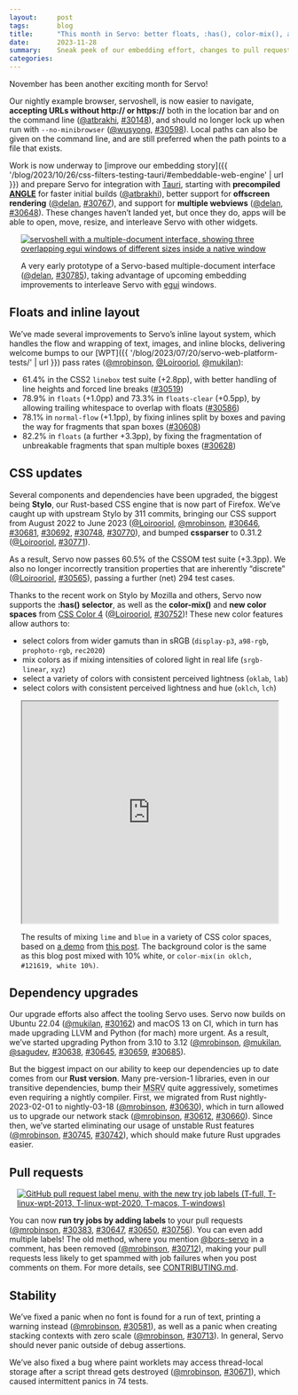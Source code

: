 ```yaml
---
layout:     post
tags:       blog
title:      "This month in Servo: better floats, :has(), color-mix(), and more!"
date:       2023-11-28
summary:    Sneak peek of our embedding effort, changes to pull requests, plus nightly updates to browser UI, floats, inline layout, CSS, Rust, and crash fixes.
categories:
---
```


November has been another exciting month for Servo!

Our nightly example browser, servoshell, is now easier to navigate, **accepting URLs without http:// or https://** both in the location bar and on the command line ([@atbrakhi](https://github.com/atbrakhi), [#30148](30148)), and should no longer lock up when run with `--no-minibrowser` ([@wusyong](https://github.com/wusyong), [#30598](https://github.com/servo/servo/pull/30598)).
Local paths can also be given on the command line, and are still preferred when the path points to a file that exists.

Work is now underway to [improve our embedding story]({{ '/blog/2023/10/26/css-filters-testing-tauri/#embeddable-web-engine' | url }}) and prepare Servo for integration with [Tauri](https://tauri.app), starting with **precompiled [ANGLE](https://en.wikipedia.org/wiki/ANGLE_(software))** for faster initial builds ([@atbrakhi](https://github.com/atbrakhi)), better support for **offscreen rendering** ([@delan](https://github.com/delan), [#30767](https://github.com/servo/servo/pull/30767)), and support for **multiple webviews** ([@delan](https://github.com/delan), [#30648](https://github.com/servo/servo/pull/30648)).
These changes haven’t landed yet, but once they do, apps will be able to open, move, resize, and interleave Servo with other widgets.

<figure class="_fig">
<div class="_flex">
    <a href="{{ '/img/blog/servoshell-mdi.png' | url }}"><img src="{{ '/img/blog/servoshell-mdi.png' | url }}"
        alt="servoshell with a multiple-document interface, showing three overlapping egui windows of different sizes inside a native window"></a>
</div>
<figcaption>

A very early prototype of a Servo-based multiple-document interface ([@delan](https://github.com/delan), [#30785](https://github.com/servo/servo/pull/30785)), taking advantage of upcoming embedding improvements to interleave Servo with [egui](https://www.egui.rs) windows.
</figcaption>
</figure>


## Floats and inline layout

We’ve made several improvements to Servo’s inline layout system, which handles the flow and wrapping of text, images, and inline blocks, delivering welcome bumps to our [WPT]({{ '/blog/2023/07/20/servo-web-platform-tests/' | url }}) pass rates ([@mrobinson](https://github.com/mrobinson), [@Loirooriol](https://github.com/Loirooriol), [@mukilan](https://github.com/mukilan)):

- 61.4% in the CSS2 `linebox` test suite (+2.8pp), with better handling of line heights and forced line breaks ([#30519](https://github.com/servo/servo/pull/30519))
- 78.9% in `floats` (+1.0pp) and 73.3% in `floats-clear` (+0.5pp), by allowing trailing whitespace to overlap with floats ([#30586](https://github.com/servo/servo/pull/30586))
- 78.1% in `normal-flow` (+1.1pp), by fixing inlines split by boxes and paving the way for fragments that span boxes ([#30608](https://github.com/servo/servo/pull/30608))
- 82.2% in `floats` (a further +3.3pp), by fixing the fragmentation of unbreakable fragments that span multiple boxes ([#30628](https://github.com/servo/servo/pull/30628))

## CSS updates

Several components and dependencies have been upgraded, the biggest being **Stylo**, our Rust-based CSS engine that is now part of Firefox.
We’ve caught up with upstream Stylo by 311 commits, bringing our CSS support from August 2022 to June 2023 ([@Loirooriol](https://github.com/Loirooriol), [@mrobinson](https://github.com/mrobinson), [#30646](https://github.com/servo/servo/pull/30646), [#30681](https://github.com/servo/servo/pull/30681), [#30692](https://github.com/servo/servo/pull/30692), [#30748](https://github.com/servo/servo/pull/30748), [#30770](https://github.com/servo/servo/pull/30770)), and bumped **cssparser** to 0.31.2 ([@Loirooriol](https://github.com/Loirooriol), [#30771](https://github.com/servo/servo/pull/30771)).
<!-- - 2023-11-03 2023-11-15 71-13 2022-08-26 2022-11-09 [#30646](https://github.com/servo/servo/pull/30646) + mrobinson -->
<!-- - 2023-11-04 2023-11-15 80-16 2022-11-09 2023-01-16 [#30681](https://github.com/servo/servo/pull/30681) -->
<!-- - 2023-11-06 2023-11-15 66-11 2023-01-18 2023-03-07 [#30692](https://github.com/servo/servo/pull/30692) -->
<!-- - 2023-11-21 2023-11-23 85-18 2023-03-07 2023-05-10 [#30748](https://github.com/servo/servo/pull/30748) -->
<!-- - 2023-11-24 2023-11-25 90-23 2023-05-10 2023-06-14 [#30770](https://github.com/servo/servo/pull/30770) -->

As a result, Servo now passes 60.5% of the CSSOM test suite (+3.3pp).
We also no longer incorrectly transition properties that are inherently “discrete” ([@Loirooriol](https://github.com/Loirooriol), [#30565](https://github.com/servo/servo/pull/30565)), passing a further (net) 294 test cases.

Thanks to the recent work on Stylo by Mozilla and others, Servo now supports the **:has() selector**, as well as the **color-mix()** and **new color spaces** from [CSS Color 4](https://drafts.csswg.org/css-color-4/) ([@Loirooriol](https://github.com/Loirooriol), [#30752](https://github.com/servo/servo/pull/30752))!
These new color features allow authors to:
- select colors from wider gamuts than in sRGB (`display-p3`, `a98-rgb`, `prophoto-rgb`, `rec2020`)
- mix colors as if mixing intensities of colored light in real life (`srgb-linear`, `xyz`)
- select a variety of colors with consistent perceived lightness (`oklab`, `lab`)
- select colors with consistent perceived lightness and hue (`oklch`, `lch`)

<figure class=_fig>
<iframe src="https://bucket.daz.cat/work/igalia/servo/5.html" id="_color_mix_demo"></iframe>
<figcaption>

The results of mixing `lime` and `blue` in a variety of CSS color spaces, based on [a demo](https://codepen.io/web-dot-dev/full/MWBXVLV) from [this post](https://developer.chrome.com/articles/css-color-mix/). The background color is the same as this blog post mixed with 10% white, or `color-mix(in oklch, #121619, white 10%)`.
</figcaption>
</figure>

## Dependency upgrades

Our upgrade efforts also affect the tooling Servo uses.
Servo now builds on Ubuntu 22.04 ([@mukilan](https://github.com/mukilan), [#30162](https://github.com/servo/servo/pull/30162)) and macOS 13 on CI, which in turn has made upgrading LLVM and Python (for mach) more urgent.
As a result, we’ve started upgrading Python from 3.10 to 3.12 ([@mrobinson](https://github.com/mrobinson), [@mukilan](https://github.com/mukilan), [@sagudev](https://github.com/sagudev), [#30638](https://github.com/servo/servo/pull/30638), [#30645](https://github.com/servo/servo/pull/30645), [#30659](https://github.com/servo/servo/pull/30659), [#30685](https://github.com/servo/servo/pull/30685)).

But the biggest impact on our ability to keep our dependencies up to date comes from our **Rust version**.
Many pre-version-1 libraries, even in our transitive dependencies, bump their <abbr title="minimum supported Rust version">MSRV</abbr> quite aggressively, sometimes even requiring a nightly compiler.
First, we migrated from Rust nightly-2023-02-01 to nightly-03-18 ([@mrobinson](https://github.com/mrobinson), [#30630](https://github.com/servo/servo/pull/30630)), which in turn allowed us to upgrade our network stack ([@mrobinson](https://github.com/mrobinson), [#30612](https://github.com/servo/servo/pull/30612), [#30660](https://github.com/servo/servo/pull/30660)).
Since then, we’ve started eliminating our usage of unstable Rust features ([@mrobinson](https://github.com/mrobinson), [#30745](https://github.com/servo/servo/pull/30745), [#30742](https://github.com/servo/servo/pull/30742)), which should make future Rust upgrades easier.

## Pull requests

<figure class="_figr"><a href="{{ '/img/blog/try-job-labels.png' | url }}"><img src="{{ '/img/blog/try-job-labels.png' | url }}"
    alt="GitHub pull request label menu, with the new try job labels (T-full, T-linux-wpt-2013, T-linux-wpt-2020, T-macos, T-windows)"></a></figure>

<span class="_floatmin"></span>You can now **run try jobs by adding labels** to your pull requests ([@mrobinson](https://github.com/mrobinson), [#30383](https://github.com/servo/servo/pull/30383), [#30647](https://github.com/servo/servo/pull/30647), [#30650](https://github.com/servo/servo/pull/30650), [#30756](https://github.com/servo/servo/pull/30756)).
You can even add multiple labels!
The old method, where you mention [@bors-servo](https://github.com/bors-servo) in a comment, has been removed ([@mrobinson](https://github.com/mrobinson), [#30712](https://github.com/servo/servo/pull/30712)), making your pull requests less likely to get spammed with job failures when you post comments on them.
For more details, see [CONTRIBUTING.md](https://github.com/servo/servo/blob/master/CONTRIBUTING.md).

## Stability

We’ve fixed a panic when no font is found for a run of text, printing a warning instead ([@mrobinson](https://github.com/mrobinson), [#30581](https://github.com/servo/servo/pull/30581)), as well as a panic when creating stacking contexts with zero scale ([@mrobinson](https://github.com/mrobinson), [#30713](https://github.com/servo/servo/pull/30713)).
In general, Servo should never panic outside of debug assertions.

We’ve also fixed a bug where paint worklets may access thread-local storage after a script thread gets destroyed ([@mrobinson](https://github.com/mrobinson), [#30671](https://github.com/servo/servo/pull/30671)), which caused intermittent panics in 74 tests.

<!--
    - servoshell
    - layout
    - wpt
    - stylo
    - upgrade
    - ci
    - crash
    - refactor
-->

<!--
    based on
    - wpt dashboard
        - 2023-11-15 cssom 58 60.5
        - 2023-11-14 cssom 57.2 58
        - 2023-11-02 30628 floats 78.9 82.2
        - 2023-10-26 30608 normal-flow 77.0 78.1
        - 2023-10-21 30586 floats 77.9 78.9 floats-clear 72.8 73.3
        - 2023-10-19 30519 linebox 58.6 61.4
    - commits in nightlies 2023-10-19 through 2023-11-27
        >>> also 2023-10-19
        !!! 8a12b4c957b6ccf678d47eddd6336163b4b34112	[#30519](https://github.com/servo/servo/pull/30519)
            wpt layout      Improve line box block size calculation (#30519)
        >>> 2023-10-20T06:22:31Z
        !!! d7207122c0705021c3593b5ae854bce4a223b443	[#30581](https://github.com/servo/servo/pull/30581)
            crash layout    Don't panic when no font is found for a TextRun (#30581)
        +++ fd31da9102497cfaf5265bbab17df4424a8a1078	[#30579](https://github.com/servo/servo/pull/30579)
            layout          Anonymous boxes that wrap inlines should not inherit overflow (#30579)
        >>> 2023-10-21T06:35:31Z
        !!! 111716d458c0f9684b094bc835e84302182f7578	[#30565](https://github.com/servo/servo/pull/30565)
            style layout    Stop transitioning properties with a discrete animation type (#30565)
        !!! 9af3495d8aed9a7738824b3eed1e834ba77b6a47	[#30586](https://github.com/servo/servo/pull/30586)
            wpt layout      Consider trailing_whitespace_advance when calling place_line_among_floats() (#30586)
        >>> 2023-10-24T06:26:21Z
        !!! fdcbe613ac152aeac8ae82830b027f90abc1c780	[#30383](https://github.com/servo/servo/pull/30383)
            ci              Allow trigger try workfows using labels (#30383)
        >>> 2023-10-26T06:31:35Z
        !!! 95e32f83727bb56978ae5aca8ac1424afc75afce	[#30608](https://github.com/servo/servo/pull/30608)
            wpt layout      Make LineItems a token stream on the root (#30608)
        >>> 2023-10-29T06:28:14Z
        !!! 463c61f34de83d0e642eeaf792b92532ff5edb2c	[#30638](https://github.com/servo/servo/pull/30638)
            upgrade         Stop using distutils (#30638)
        +++ a6ceca6d9f7f4ce483d1fa7d76a96a921ddc0548	[#30637](https://github.com/servo/servo/pull/30637)
            refactor        Clean up a bit of the canvas backend abstractions (#30637)
        +++ 26a3dffd956b332361c75e5a3cef6dbf4d7584cc	[#30606](https://github.com/servo/servo/pull/30606)
            refactor        Clean up and merge some canvas-related WebIDLs (#30606)
        !!! a3d2f0c586e97e26906bd2327395186bf140f49b	[#30509](https://github.com/servo/servo/pull/30509)
            ci              Enable debug assertions for all builds other than official releases (#30509)
        >>> 2023-10-31T06:39:07Z
        !!! a354b5fc3df3d48baccf49339259ef30f189f3e1	[#30650](https://github.com/servo/servo/pull/30650)
            ci              One more fix for trying via a label (#30650)
        !!! 6b882579a5571a8f4776414c5ef501d1e8de6fb2	[#30647](https://github.com/servo/servo/pull/30647)
            ci              Fix try jobs triggered with labels (#30647)
        !!! 117cc1da6c3d47a7857471524bb4962bc9d885f0	[#30645](https://github.com/servo/servo/pull/30645)
            upgrade         mach: use `importlib` module instead of `imp` (#30645)
        >>> 2023-11-02T06:43:02Z
        !!! 27527142bdde26917d2f58a14551d0d6f3e12050	[#30630](https://github.com/servo/servo/pull/30630)
            upgrade         Update rust version to "nightly-2023-03-18" (#30630)
        !!! 6c4f098d41e951a76e0dd480933bfa503fcb2e01	[#30628](https://github.com/servo/servo/pull/30628)
            wpt layout      Add better support for line breaking across inline box boundaries (#30628)
        !!! 79cceab06442acc26ad1316d1e5fb9f9cfebddce	[#30660](https://github.com/servo/servo/pull/30660)
            upgrade         Update `ipc-channels` (#30660)
        !!! 9d9c5d3ca9b514f3021ae7edd476354faf194bca	[#30659](https://github.com/servo/servo/pull/30659)
            upgrade         Vendor `mozdebug` and stop using `distutils` (#30659)
        >>> 2023-11-03T06:06:01Z
        !!! a53271d31eaa0915d8f642d27c52ddf2bb54f71c	[#30612](https://github.com/servo/servo/pull/30612)
            upgrade         Update network stack dependencies (#30612)
        !!! 8fd370784e5fcabe0828c05463f7fc80a7093214	[#30685](https://github.com/servo/servo/pull/30685)
            upgrade         Update mozjs and setuptools (#30685)
        !!! f8ec3df49516a4ac3e2753af0fa71c50de72c715	[#30671](https://github.com/servo/servo/pull/30671)
            crash           Fix intermittent crashes in paint worklets (#30671)
        >>> 2023-11-15T05:59:22Z
        !!! 72cb34dc3def415b4c6e742d8897cb2425c1685a	[#30713](https://github.com/servo/servo/pull/30713)
            crash           Fix transform assertion failures in Layout 2013 and Layout 2020 (#30713)
        !!! 44d79269f48ddd7d0cbef1b933831066a2e19869	[#30598](https://github.com/servo/servo/pull/30598)
            servoshell      Fix servoshell can't respond when there's no minibrowser (#30598)
        !!! bbbdb77a7a64fe7aef5b3dc76076d3f2010daa04	[#30148](https://github.com/servo/servo/pull/30148)
            servoshell      Handle URL without scheme (#30148)
        !!! fe7bdb7e4b3594048682f4727163a3a98b161116	[#30712](https://github.com/servo/servo/pull/30712)
            ci              Remove support for triggering try from comments (#30712)
        +++ f4d3af296c05260dfbb3deea4f8fa400cb6887d3	[#30507](https://github.com/servo/servo/pull/30507)
            refactor        Move `*_traits` and other shared types to `shared`
        !!! b268936308177c5cbe4d58d26f7aa1a87b2841c8	[#30162](https://github.com/servo/servo/pull/30162)
            ci upgrade      ci: use ubuntu 22.04 on linux runners (#30162)
        >>> 2023-11-19T05:58:36Z
        !!! e83e7ded6e9d00a1079b00bd3b1c6c2d072b827f	[#30745](https://github.com/servo/servo/pull/30745)
            upgrade         Remove use of proc_macro_diagnostics feature (#30745)
        !!! 8de4629a3c769e78c47a163326f045ca53ed6298	[#30742](https://github.com/servo/servo/pull/30742)
            upgrade         Remove usage of `drain_filter` (#30742)
        >>> 2023-11-21T06:12:22Z
        !!! 61af8fb56d77f0023e8aeeb5641c680e7133c7f2	[#30752](https://github.com/servo/servo/pull/30752)
            style upgrade   Enable new color functions from CSS Color 4 (#30752)
        >>> 2023-11-23T05:54:09Z
        !!! 35b4641bf91ed932919d543bfb7deba599174adb	[#30756](https://github.com/servo/servo/pull/30756)
            ci              Add a concurrency group to try jobs (#30756)
        >>> 2023-11-25T05:58:07Z
        !!! 69fb7a9a9a9ea57bbb917fc67854963416c84b6e	[#30771](https://github.com/servo/servo/pull/30771)
            style upgrade   Update cssparser to 0.31.2 (#30771)
-->

<!--
>>> also 2023-10-19
+++ 8a12b4c957b6ccf678d47eddd6336163b4b34112	https://github.com/servo/servo/pull/30519	Improve line box block size calculation (#30519)

>>> 2023-10-20T06:22:31Z
    582943a19eeef23e3efd381ff35637edc32adb5c	https://github.com/servo/servo/pull/30478	Migrate scroll_root.html to WPT (#30478)
    486b743f134edf8d9d9fd0b5c124dfbfd152fde8	https://github.com/servo/servo/pull/30588	build(deps): bump tracing from 0.1.39 to 0.1.40 (#30588)
+++ d7207122c0705021c3593b5ae854bce4a223b443	https://github.com/servo/servo/pull/30581	Don't panic when no font is found for a TextRun (#30581)
+++ fd31da9102497cfaf5265bbab17df4424a8a1078	https://github.com/servo/servo/pull/30579	Anonymous boxes that wrap inlines should not inherit overflow (#30579)
>>> 2023-10-21T06:35:31Z
    66e169cc71741bb4c7a16651955e98cf6a261741	https://github.com/servo/servo/pull/30595	build(deps): bump thiserror from 1.0.49 to 1.0.50 (#30595)
    1d5cd6176066b2cbe767dc30b90128665271edc4	https://github.com/servo/servo/pull/30596	build(deps): bump cpufeatures from 0.2.9 to 0.2.10 (#30596)
    57c050fb6c5c3e22be405282b89959e83e720a07	https://github.com/servo/servo/pull/30597	build(deps): bump rustix from 0.38.19 to 0.38.20 (#30597)
+++ 111716d458c0f9684b094bc835e84302182f7578	https://github.com/servo/servo/pull/30565	Stop transitioning properties with a discrete animation type (#30565)
+++ 9af3495d8aed9a7738824b3eed1e834ba77b6a47	https://github.com/servo/servo/pull/30586	Consider trailing_whitespace_advance when calling place_line_among_floats() (#30586)
    e95de5d858e7f9a49dc3fe9e8818b46c3a3790e0	https://github.com/servo/servo/pull/30590	Temporarily convert more cfg(debug_assertions) crashes to warnings (#30590)
    aabae55407705aa96f04b89bd0b893c18be78cf4	https://github.com/servo/servo/pull/30591	Fix filtered test counts in WPT summaries (#30591)
>>> 2023-10-23T06:20:33Z
>>> 2023-10-24T06:26:21Z
    2d474a0697d45652aed5e96ff587c70b67a431f8	https://github.com/servo/servo/pull/30605	build(deps): bump socket2 from 0.4.9 to 0.4.10 (#30605)
    54c37497f5ee44752955cc540a115cd3edea06ed	https://github.com/servo/servo/pull/30602	build(deps): bump base64 from 0.21.4 to 0.21.5 (#30602)
+++ fdcbe613ac152aeac8ae82830b027f90abc1c780	https://github.com/servo/servo/pull/30383	Allow trigger try workfows using labels (#30383)
>>> 2023-10-25T06:18:35Z
    1f961b9d384dafb744f65a2e5da41312b003e64c	https://github.com/servo/servo/pull/30610	build(deps): bump ahash from 0.7.6 to 0.7.7 (#30610)
>>> 2023-10-26T06:31:35Z
    88234309b04057d7474e51131a806105032acc28	https://github.com/servo/servo/pull/30618	build(deps): bump tokio-util from 0.7.9 to 0.7.10 (#30618)
+++ 95e32f83727bb56978ae5aca8ac1424afc75afce	https://github.com/servo/servo/pull/30608	Make LineItems a token stream on the root (#30608)
    c9d25963a776014d75ccf1a6c7118875681263b3	https://github.com/servo/servo/pull/30616	docs: add table of contents to HACKING_QUICKSTART (#30616)
    65beca94cd748e4974f3aed9c21c3a233551760c	https://github.com/servo/servo/pull/30607	Sync WPT with upstream (24-10-2023) (#30607)
>>> 2023-10-27T13:33:38Z
fatal: Invalid revision range 88234309b04057d7474e51131a806105032acc28..6839f41e39da14bee3580c6b1a5924d04afa8492
>>> 2023-10-28T14:29:31Z
fatal: Invalid revision range 6839f41e39da14bee3580c6b1a5924d04afa8492..6dd359193f3f2b71c590000b3ea3d86a878ee8e4
>>> 2023-10-29T06:28:14Z
    66810f7318f6c540fa7b663951914bd6e48d8ddc	https://github.com/servo/servo/pull/30633	build(deps): bump futures-util from 0.3.28 to 0.3.29 (#30633)
+++ 463c61f34de83d0e642eeaf792b92532ff5edb2c	https://github.com/servo/servo/pull/30638	Stop using distutils (#30638)
    6dd359193f3f2b71c590000b3ea3d86a878ee8e4	https://github.com/servo/servo/pull/30632	Fix upload-nightly to use correct path (#30632)
+++ a6ceca6d9f7f4ce483d1fa7d76a96a921ddc0548	https://github.com/servo/servo/pull/30637	Clean up a bit of the canvas backend abstractions (#30637)
    faf928f3a86a704b213dc6bb821fcb2f3f352285	https://github.com/servo/servo/pull/30626	build(deps): bump cpufeatures from 0.2.10 to 0.2.11 (#30626)
    3fb8a04c184c8f0b36f24e981a9aec1a8001accc	https://github.com/servo/servo/pull/30625	build(deps): bump serde from 1.0.189 to 1.0.190 (#30625)
    e897fcc3a531f128b83f00d6bdff9e91a52e0dcd	https://github.com/servo/servo/pull/30622	build(deps): bump futures-io from 0.3.28 to 0.3.29 (#30622)
    de5d79dd3709a8c194a183e507785a5c476a18f0	https://github.com/servo/servo/pull/30621	build(deps): bump futures-task from 0.3.28 to 0.3.29 (#30621)
    7c1ad5f41d09f4102b415f9b0e1b99e7c6b65b9d	https://github.com/servo/servo/pull/30620	build(deps): bump futures-channel from 0.3.28 to 0.3.29 (#30620)
    e4fc4fa3f512bd64c45dd7035e5fd26ab36cbf7d	https://github.com/servo/servo/pull/30613	Replace the time crate with std::time in components/compositing (#30613)
+++ 26a3dffd956b332361c75e5a3cef6dbf4d7584cc	https://github.com/servo/servo/pull/30606	Clean up and merge some canvas-related WebIDLs (#30606)
+++ a3d2f0c586e97e26906bd2327395186bf140f49b	https://github.com/servo/servo/pull/30509	Enable debug assertions for all builds other than official releases (#30509)
>>> 2023-10-30T07:04:55Z
    3fde61f2e51ca3653b86eaac6ca1f3f2bed3a2f2	https://github.com/servo/servo/pull/30642	Fix the try build (#30642)
    854863f73e495516818f431c29ed07ffaa5d98aa	https://github.com/servo/servo/pull/30635	build(deps): bump tempfile from 3.8.0 to 3.8.1 (#30635)
>>> 2023-10-31T06:39:07Z
    61f7e433225ad4208bc5ddc989165d4cd43e3147	https://github.com/servo/servo/pull/30655	build(deps): bump futures-executor from 0.3.28 to 0.3.29 (#30655)
    e5710220589bb2ba70d35eb858df58b9d2cd35a7	https://github.com/servo/servo/pull/30653	build(deps): bump serde_json from 1.0.107 to 1.0.108 (#30653)
    64e42c8de2a6f27a33e3e84d43a95090a5df4c49	https://github.com/servo/servo/pull/30652	build(deps): bump brotli-decompressor from 2.5.0 to 2.5.1 (#30652)
+++ a354b5fc3df3d48baccf49339259ef30f189f3e1	https://github.com/servo/servo/pull/30650	One more fix for trying via a label (#30650)
    afe299fd1d9dc988d4b54fba14326d9107edbd92	https://github.com/servo/servo/pull/30644	fix typo in debugging.md from servo to Servo (#30644)
+++ 6b882579a5571a8f4776414c5ef501d1e8de6fb2	https://github.com/servo/servo/pull/30647	Fix try jobs triggered with labels (#30647)
+++ 117cc1da6c3d47a7857471524bb4962bc9d885f0	https://github.com/servo/servo/pull/30645	mach: use `importlib` module instead of `imp` (#30645)
>>> 2023-11-02T06:43:02Z
    af68769007abcfdd498740093aee1976599f1fee	https://github.com/servo/servo/pull/30662	Remove an unused file (#30662)
    01b30e1552e738e56ebb172cd7092cd514b25fba	https://github.com/servo/servo/pull/30663	Cleanup: rename to top_level_browsing_context_id for consistency (#30663)
    9227069076b9f2d4055e9b93eb2ab0738f2ac062	https://github.com/servo/servo/pull/30677	build(deps): bump mio from 0.8.8 to 0.8.9 (#30677)
    f2bd0394c390b73e22c79054f9709d7df6695fbe	https://github.com/servo/servo/pull/30676	build(deps): bump wasm-bindgen from 0.2.87 to 0.2.88 (#30676)
    4fd96e2905b6ec694de4e7108e1fee4aa960b299	https://github.com/servo/servo/pull/30675	build(deps): bump fdeflate from 0.3.0 to 0.3.1 (#30675)
+++ 27527142bdde26917d2f58a14551d0d6f3e12050	https://github.com/servo/servo/pull/30630	Update rust version to "nightly-2023-03-18" (#30630)
    364d11f15f6025b1bfb8bccb548b70a35239331d	https://github.com/servo/servo/pull/30643	Update textinput.rs (#30643)
+++ 6c4f098d41e951a76e0dd480933bfa503fcb2e01	https://github.com/servo/servo/pull/30628	Add better support for line breaking across inline box boundaries (#30628)
    4d573dffa31182f26f10d3a65c42c6125bfd38ca	https://github.com/servo/servo/pull/30670	Use py3.11 on mac runners (#30670)
+++ 79cceab06442acc26ad1316d1e5fb9f9cfebddce	https://github.com/servo/servo/pull/30660	Update `ipc-channels` (#30660)
    7064be31926e4f2b6f31bf72565d0ab413318af4	https://github.com/servo/servo/pull/30654	build(deps): bump ab_glyph from 0.2.22 to 0.2.23 (#30654)
+++ 9d9c5d3ca9b514f3021ae7edd476354faf194bca	https://github.com/servo/servo/pull/30659	Vendor `mozdebug` and stop using `distutils` (#30659)
    4ea042cb1473d22b7b2e804da5fb5b68fee6432d	https://github.com/servo/servo/pull/30641	Sync WPT with upstream (29-10-2023) (#30641)
>>> 2023-11-03T06:06:01Z
+++ a53271d31eaa0915d8f642d27c52ddf2bb54f71c	https://github.com/servo/servo/pull/30612	Update network stack dependencies (#30612)
+++ 8fd370784e5fcabe0828c05463f7fc80a7093214	https://github.com/servo/servo/pull/30685	Update mozjs and setuptools (#30685)
+++ f8ec3df49516a4ac3e2753af0fa71c50de72c715	https://github.com/servo/servo/pull/30671	Fix intermittent crashes in paint worklets (#30671)
    c2af95d2fc982023caaac07bb8d9f027673d8d7d	https://github.com/servo/servo/pull/30682	Unit tests are becoming more flaky, so retry them (#30682)
    f5627ce4cc9e280fa942eaf3810816a398ad5fd5	https://github.com/servo/servo/pull/30661	Remove `__future__` imports that are no longer necessary (#30661)
    7e643f46d7ab08bd59421ef8f137936c61f76ea2	https://github.com/servo/servo/pull/30673	build(deps): bump web-sys from 0.3.64 to 0.3.65 (#30673)
    ac852f6c38343c9b4bee51f21e35cd553069bf4b	https://github.com/servo/servo/pull/30674	build(deps): bump js-sys from 0.3.64 to 0.3.65 (#30674)
    31ca45e589cfde9dfb17942d3967db612e41321f	https://github.com/servo/servo/pull/30658	Replace environmental cargo_profile___ with ${{}} (#30658)
>>> 2023-11-13T13:32:55Z
fatal: Invalid revision range a53271d31eaa0915d8f642d27c52ddf2bb54f71c..fea71cda427cb7f4cfaa0ff80fa656e1439cde40
>>> 2023-11-14T06:11:40Z
fatal: Invalid revision range fea71cda427cb7f4cfaa0ff80fa656e1439cde40..e6203817363d5cc209002539ad0d629a8b951f2e
>>> 2023-11-15T05:59:22Z
    354d1d8d11925f1b4c4d46e1fc02ae67533fce3e	https://github.com/servo/servo/pull/30615	docs: add try job labels to CONTRIBUTING (#30615)
    0cc093548ea80099ecaf6efdfa0a1c27c8a9f0f2	https://github.com/servo/servo/pull/30730	build(deps): bump http from 0.2.10 to 0.2.11 (#30730)
    1e5db618d04ef5636bdcf887ca8dffb480c1a222	https://github.com/servo/servo/pull/30726	Fix Servo taking a long time to start on MacOS after a recompile (#30726)
    098e6a158039fe1b01cc69f1e52a5e375c4c423f	https://github.com/servo/servo/pull/30657	constellation: clean up logging of pipelines and browsing contexts (#30657)
    e6203817363d5cc209002539ad0d629a8b951f2e	https://github.com/servo/servo/pull/30728	Pin pyopenssl (#30728)
    e44ea6290aeab13221b9f5f389e271cf351e0763	https://github.com/servo/servo/pull/30727	bootstrap: Alphabetize and add 'm4' Ubuntu dependency (#30727)
+++ 72cb34dc3def415b4c6e742d8897cb2425c1685a	https://github.com/servo/servo/pull/30713	Fix transform assertion failures in Layout 2013 and Layout 2020 (#30713)
    1915032f66a83c25b1134264c08cd1d500cc8271	https://github.com/servo/servo/pull/30720	build(deps): bump tokio from 1.33.0 to 1.34.0 (#30720)
+++ 44d79269f48ddd7d0cbef1b933831066a2e19869	https://github.com/servo/servo/pull/30598	Fix servoshell can't respond when there's no minibrowser (#30598)
    d8e93fa4087efd1a72adbb3511405b127a8023d3	https://github.com/servo/servo/pull/30721	build(deps): bump http from 0.2.8 to 0.2.10 (#30721)
    6068fe211006d3978d4425679fb44d16dd004ca6	https://github.com/servo/servo/pull/30719	build(deps): bump smallvec from 1.11.1 to 1.11.2 (#30719)
    d67fc424e0c5c402d9e21d5d93996df8bb3dc2e7	https://github.com/servo/servo/pull/30718	build(deps): bump rustls-pemfile from 1.0.3 to 1.0.4 (#30718)
    96d37d3785ceadb33d0d0e9c81a967bf3179343a	https://github.com/servo/servo/pull/30707	Add `--production` option to mach (#30707)
    c78b98252a7a6de2df8628adef9515d454c9c3ac	https://github.com/servo/servo/pull/30715	README.md: update reference to rust-toolchain(.toml) (#30715)
+++ bbbdb77a7a64fe7aef5b3dc76076d3f2010daa04	https://github.com/servo/servo/pull/30148	Handle URL without scheme (#30148)
+++ fe7bdb7e4b3594048682f4727163a3a98b161116	https://github.com/servo/servo/pull/30712	Remove support for triggering try from comments (#30712)
    c529bfa49e7fa9e3004dacf278b3e90b0be373b4	https://github.com/servo/servo/pull/30710	Remove some stray references to OpenSSL (#30710)
    149c322639fcc2cd04300c9ec5166fac1edc11fc	https://github.com/servo/servo/pull/30711	build(deps): bump getrandom from 0.2.10 to 0.2.11 (#30711)
    c467528dec5dea435d59e79163750f23cff9800e	https://github.com/servo/servo/pull/30709	build(deps): bump linux-raw-sys from 0.4.10 to 0.4.11 (#30709)
    e0c0b65e2a80ac7d67b87dc10322716ffd8e7b4d	https://github.com/servo/servo/pull/30708	Inherit secrets in the main workflow (#30708)
    3c57f2cb4409224ad6139f7b8d9f691bddf8b8f2	https://github.com/servo/servo/pull/30704	Use `Au` instead of `Length` in flexbox code (#30704)
    e44f17c3df8e97ca5565ceceaa9e8a1d81908818	https://github.com/servo/servo/pull/30706	build(deps): bump serde from 1.0.190 to 1.0.192 (#30706)
    52fa105e8faa57c2fc028cf315e022e16323aeed	https://github.com/servo/servo/pull/30705	build(deps): bump errno from 0.3.5 to 0.3.6 (#30705)
    1db357456a0f577b21ab5d673b4b4bad69879290	https://github.com/servo/servo/pull/30698	build(deps): bump etagere from 0.2.8 to 0.2.9 (#30698)
    ecc1bdd797bf27a7650dcedf79ea47e5651fa2f7	https://github.com/servo/servo/pull/30702	build(deps): bump libc from 0.2.149 to 0.2.150 (#30702)
    81dba33cf69433b50ddccca4eb556c8931bfa4e2	https://github.com/servo/servo/pull/30699	build(deps): bump syn from 2.0.38 to 2.0.39 (#30699)
    1ab2c7b1278ad217f9b7758c094382d04178f2a0	https://github.com/servo/servo/pull/30697	build(deps): bump vergen from 8.2.5 to 8.2.6 (#30697)
    96892a2c96f3c89bb3dea7ad6ae19ab23a1a0196	https://github.com/servo/servo/pull/30700	build(deps): bump orbclient from 0.3.46 to 0.3.47 (#30700)
        1b20d5e67aa00266a3951d261dbee20a44d3d22b	Update test expectations
        ecc6ba79b0f4c1cf28b78b20ca6cc7aaff6c4e7b	Further changes required by Servo
        a8fef9d4f2bc971dab40f610e5ad5286aac31140	style: Serialize NaN and infinity angles as per spec
        7b285723095a6359523ddb653ee37b7ada0fde2b	Further changes required by Servo
        a41194a318830ddccbfb62bab85405df07dc14ae	style: Make <ray-size> optional and default to 'closest-side'
        860a6c2fe680bf65fc654a2eeda24cb05d7799f6	style: Move legacy -moz-box collapse to its own CSS property
        34eb94c71e3292c2fc244254bde5c440e7bac2e8	Further changes required by Servo
        21d1bdeb9b9a86963569df925390d2a0170ed2ea	style: Implement CSS exponential functions
        0b20b343e69f0543fc906af9889ae7659f96a828	style: Support offset-position in the style system
        1b40d30f883c245f6b4d8ca2d55f538c83de8203	style: Fix appearance-cssom-001.html
        9a37424dca3b3f63c885bc0888837ecc2540197a	style: Make -moz-box-layout: flex default, and clean-up CSS
        4da83f238a010bc4a58f6ad904922c7c7d6eb52d	Further changes required by Servo
        1c3aafd9d222048b8ba9c21c9962424f3aeef25c	style: Use abstract color parser
        6e128b65127084dec4f6433ec6088dc7119a84f6	style: Don't reject negative resolutions either
        d68bd45cc3301178b0b2b810b30d44777ce09af0	style: Don't reject negative values at parse time in media features
        4ed0f518fb9b16096506f31f6a542c2b6571e5c6	style: Fix parsing nested image-set funcs as valid
        75b3bf184216cf9ab7041cd48fec9ee83a30555b	style: Layer should be an invalid media type
        fa9fa0097770f9f288dd277fb76e3f2e7c30856d	style: Remove -moz-image-region support from layout
        e0e5a226148e18b6d16e543b719f93ff7e6a2373	Further changes required by Servo
        1a3b32a2482a7f09dba4c7076d7800b1cc0e004f	style: Expose scrollbar-inline-size as a chrome-only environment variable
        89e01f1df6d885706bb63fcb7cc41e9124c788e7	style: Expose chrome-only environment variables to all chrome:// documents, not just chrome-docshells
        017ab0cb241a58a5cf28205c18949f3748b587b3	style: `linear()` easing function should not consider less than 2 linear stop arguments valid
        d76fe816000d89e0667d34443380dc2dafd10ed3	Further changes required by Servo
        9d41dd1ad9c0dafd9378d3b2cb387021cca207b9	style: Add forced-color-adjust property
        93326b2d2ba5f8c8512d077496428363c7ce7ec2	style: Part 3 - Color mixing is done with new color spaces
        954c38cccb6ff3b5feed8f4c2c74922e90544fce	style: Part 2 - Use new color space for color mixing
        e963abe2e9f29563ffce21a74db95fd53216f640	style: Part 1 - Move color mixing code to color module
        c4ae5c93a8ae2edefaf0b1207a56a21fd5f07172	style: add subgrid to list of suggestions for grid-template-* properties
        53cddb188677b40edbaa0397cc94be5823960c1d	Further changes required by Servo
        8997888c6f359f6ad35c8f1defd28c7986d22bef	style: Expose line-height resolution to style, and use it from ToResolvedValue
        aa810f77ecc0c6e3ae8fcfb9c5b59d07781d2875	style: Use non-native menus in Windows for documents where we don't have a native theme
        a9998e899b41f4a8495e1b2df1f01aeb6cc1d8d1	style: Move AbsoluteColor to common color module
        169c2682d5407841fcc7b25b656d470d3c59078e	style: Add missing color conversions
        dc295dad310a3a081634dd3d00fda49a7606009c	style: Implement ipdl reads without needing default ctors
        a55ae0ee90278b9597acab91e1f9cf6886bdafaf	style: Hint directionality of label content for crop="start" labels
        647434532d4bf41be6dec391b4f298a686c64367	style: [devtools] Add `color` to DevTools autocomplete
        0bf39dc3d32b61cbf53830084363673654a79220	style: Resolve <number> to <length> in ToResolvedValue for line-height
        816a0f960bb87b84ad81a8c128d513a5fd593d62	style: Fixes for font-language-override parsing and tests
        2d441672be4f7e3566869ac1c267e21f53a05cbc	style: Ensure font-variant-alternates values are serialized in canonical order
        3de6f5a887e9da074c3d23d781f3e67cd7241c53	style: Avoid redundantly serializing the initial value of font-weight (400) as part of the font shorthand in computed style
        8a2cfc0b24994daead399faec9f0341199b6614c	style: Use write_char in place of write_str when serializing single-character literals
        05fb1b62b7566c9c1155a05680f2e9d9a670e874	style: Implement the font-synthesis-{weight,style,small-caps} longhand properties, and make font-synthesis into a shorthand
        dbd3eab9cd0f4c7808a2add2333300a0e9668ebf	Further changes required by Servo
        449fe2338e9ce4af5a68ec82ee7b8e54a11bfdcb	style: Create a pref to list icon font families that should be used even when use_document_fonts=0, overriding the browser's font prefs
        922914aa385084c068ff41f318e95e2e71d59169	style: Implement color() function from CSS specification
        896aac5e4a5f6a9f61a57b0e7a5e6e2a6a9b9a95	style: Basic implementation of Custom Highlight API
        29c6094c80a4b8b9ba7f25a97e1af9aec11ec897	style: [css-nesting] Parse parent selector
        b024f5b2e752d4d6f2b475dc0ff26c0d237beeca	style: Make scroll-timeline-{name|axis} be a coordinating list property group
        47a54ced2bf5f31dbb8842d1df75c95b4e1099d9	Further changes required by Servo
        d9a9ae4d7bee9fab5d87e54aa1ec58005ed06c58	style: Add `lab`, `lch`, `oklab` and `oklch` to DevTools autocomplete
        6542bb135e5649e6a58ca02aff9f8d9966d665c9	style: Update scroll-timeline shorthand syntax in WPT
        1bb98a9e16e866297d40ac9e5e9fc6286ac293f7	style: Accept auto for {scroll|view}-timeline-name
        39f57649da1b228e6d5a8de5204cea6f32c1e1c9	style: Support view-timeline shorthand
        835268aec2fcb02b58c53af83e9a8aca817a3d40	style: Support view-timeline-inset in style system
        b5b64af3f12155750a77e0c369d29a93c0f47f8f	style: Support view-timeline-name and view-timeline-axis in style system
        863716a0a15212f016beec98412b16053fee8662	style: Minor clean-up to transform interpolation code
        fffb3c0830513f112b81833bfb39c35c8903422c	style: Avoid infinite output progress after applying the easing function
        bb55e923bb2a8dd0d639316790ef947f3d804d1e	Further changes required by Servo
        4559546fbbc51de8ff06a8b5e95cb5b8007e60f3	style: Add lab(), lch(), oklab(), oklch() to specified colors
        6ce64abe7ecdf5b262c528617c47b1fdb4977c40	style: Clean up list interpolation code
        d54d9ec25a3100a22f0cae24f857de5c00fbe77f	style: De-dup items with the same tag in the computed value of font-feature-settings and font-variation-settings
        979637de7d23a975695f8558a6b8ee899d268f1e	style: Remove some duplicated code for coordinated properties
        fe8cdbe328a1697d8cc7c7f438f85b06bbfd66da	style: Use the same computed time representation between Servo and Gecko
        b96f8f748cd9db5500fed89ecd67fb86f3877fc5	style: Share computed animation-iteration-count representation between Servo and Gecko
        fa297196ef8a0743f929472d0ae2b7e902784612	style: Reuse list_matches_complex_selector() where possible
        93de6edbc99204b3e3efc05ca4b6d137d8350f6c	style: Apply slow selector flags before matching
    27f79b1d51018a5b8b737e7b161e7870674971e1	https://github.com/servo/servo/pull/30691	build(deps): bump webxr from `2735ed7` to `21d9e38` (#30691)
        9b56e9591249bfc893a3a1ce23b868f2ea30f866	Update test expectations
        dd372eb5c240db994ab52f67e78e7d2d18983c06	style: Style changes to support the 'page-orientation' property
        9e36918bf030001a17a73e3ef465d8ed37e8258e	Further changes required by Servo
        3076481c52eff296bd784a010cfdf2683107681a	style: Implement selector matching for :nth-child(An+B of selector list) and :nth-last-child(An+B of selector list)
        a973371cf27946fc18d31cd967c67b5308b91ac1	style: Remove non-standard values of caption-side for good
        e38d2369c5b8d8e04c07e677d0e345e38da85bd9	style: Serialization differences with "columns" with one or more `auto` value
        2edc1139b634c7cb83f60332ae916f43aa92f45c	style: [refactor] Migrate NS_STYLE_LIST_STYLE_POSITION_* defines
        39b056cf7098cdde286190d98affd9397623dc9d	style: Move nth-related logic to the NthSelectorData type for reuse
        1c8408e97e7254b3493666007e3e4299a849b36e	style: Implement parsing and serialization for nth-child(An+B of selector list) and :nth-last-child(An+B of selector list)
        b7d64ee6a4579ae38877abd0b2fc163ea09d76cc	style: Animate the 'normal' value of font-style as 'oblique 0deg'
        e51b9b8e1c5ec2157ab6cbd91bed3b8de8f92caa	style: Remove spurious mention of FontStyleAdjust from style/properties/data.py
        2f64ef0d8151663bdc26c98c44c35fbfbc05d70f	style: Compute font-size-adjust early, so that we get the correct used font size for font-dependent units
        425a92143d9fa9f83fb211f95aa6352d1561c6f5	style: Rename scroll-linked (animations) to scroll-driven (excluding WPT tests)
        bc438d725fdcd9ad9df8c47a43271791a2177ab5	style: Minor clean-ups and fixes on top of the previous patch
        211761ad883d579d8f582cde1499ca61ef2d3447	style: Represent FirstChild, FirstOfType, LastChild, LastOfType, OnlyChild, and OnlyOfType as functionless Nth variants
        dc225e0b2ffb2a2cc8d9df9a1c8975d11f11a099	style: [refactor] Migrate NS_STYLE_MASONRY_* defines
        281ae0748f29994e96590e26be53fac7c3db5997	style: Store values for :nth- selectors in dedicated struct NthSelectorData
        b373d9c1c4fbd3e0cb79e6c7cd02679f0982c5bf	Further changes required by Servo
        65e8b71b0ff284b03f9512208b4c03a4fd7cdb4a	style: Compute column-rule-width to 0 when column-rule-style is none
        7ce706f891ebcf17bf193d8eb87dea506b3bb73f	Further changes required by Servo
        18b9e1b615c583ccce13552102ab517a77005f39	style: Use used, rather than computed font-size for font-metric dependent units
        d30400d3ea6c057f112c6b502415e96bf55ce0ce	style: Fix container orientation evaluation
        2389650734c31c8cbe7294f0b4ebec11fecf4ddc	Further changes required by Servo
        92742f7f9098ac5bb2eb0408ca543c7bd69a71a2	style: Avoid generic soup and extra reference count bumps
        cceb538eb0b9dde301d78b43907dd41dd6a292ab	style: Update darling to 0.14.2
        58600c7854a5932ac05fcb2f3998099e65073fd2	Further changes required by Servo
        042864d34a69e4e30a3a492f5aa477cccaaa7340	style: Implement overflow: overlay as an alias on auto, and enable on Nightly
        40f5dbb1abe24afd852808b5cb84d0e25ff3ebff	style: Fix container units on ::backdrop
        a685297bf3696789cef09dc406de4d8bb0d6c526	style: Implement the color-gamut media feature
        65fbb16bb4857c2d25c6f560f32cce60fddebe58	style: Partial fix for container units in pseudo-elements
        16207872f991f119843f675df9dde8edcf42b13f	style: [refactor] Migrate NS_STYLE_TEXT_DECORATION_STYLE_* defines
        6751b84bab90c9fecb1eb318fd2df8e3132600fc	Further changes required by Servo
        9a862da88ff102ffb42f3835fb9c9276e77bb5b6	style: Properly handle ::backdrop
        b9e38017e75e0431e82fdbcf39b882b26dfc9b2f	Further changes required by Servo
        661e7d5c48df3a340de1ed48766445b66a09bbd7	style: Fix elements not being query containers for the pseudo-element they originate. r=emilio
        c511b9c3f991d157cef6a2016f7574cd7368a121	style: Unconditionally enable container properties in UA sheets
        c31db1c9372be4d0480371719b045fa0b97d2846	style: Lint container_rule.rs
        12903c51d50338bba3421d64b2a765300d1ff516	Further changes required by Servo
        c4b8e451ed25cba70a33e6f91406d5fd443959e1	style: Re-evaluate container queries when container gets display:contents
        cd50d30c31f24452c7edcda53c0d906e910c0a54	style: Fix outline-style: inherit behavior if you don't specify outline-width
        db4dd48d31bd811ddebab605af2dafd7d018a44a	style: Remove the about:config pref for subgrid, layout.css.grid-template-subgrid-value.enabled, since it's been default-enabled for years
        a478c1bf906b074ef2bb011f3fe5b376adfa55df	style: Don't share style for cousins that are using Container Queries
        6a6658801f7a77fb9bb41d785c5f7ed46e734cce	style: followup - revert the serialization change, and instead fix the test to expect lowercase
        e7dc4a47cb2ad52a9d3e40b9c47687f1f947b867	style: Serialize font-face src tech() keywords in mixed-case to match the spec; fix the associated WPT test to do case-insensitive comparisons
        6162f82c6b22948a9857e9788e253ea96a89e5a0	style: Remove 'font-palette' from the 'font' shorthand
        37c2d4d30a55a61c6f06cea4366e85a25fdbcead	style: [refactor] Migrate NS_STYLE_LIST_STYLE_* defines
        e19c955c1ce6cd3b45d67c8b124f8e36fa9ce1fd	Further changes required by Servo
        0c36795e204bb43d65e61faaab7a1d3bb65ce5e4	style: Evaluate size feature to unknown if the container lacks size containment
        1beb9880a9b2815b523a9ab6d35535a5d83b8cc9	Further changes required by Servo
        6ea75b064689c7967caff7161110efcafd4946e4	style: Parse errors in individual @font-face src components should cause only the bad component to be dropped, not the entire descriptor
        d2bb508272396ae97bac52b1b798d5a8070a52b8	Further changes required by Servo
        647d813c6b480b8f3f97d1447e20b2c844d0db83	style: @container(width:0) shouldn't match elements with no box
        6c02e9fdaa541084ff8056d8e20bf1819e449c28	style: Implement Kleene logic for query feature expressions
        134f6805038dbef14f241e8a48a57bc9abdbd304	Further changes required by Servo
        748dd1eae2c734f7b6d7f986a0106a979c0fd824	style: Make container queries check content-box size
        f11e232a538d6afca54a5d1a55fd327cd4f57d66	Further changes required by Servo
        7ec4c53266c53221e89644bf1d6ebef972701177	style: Fix style containment not triggered by 'contain'
        60bd00980dcf13f5762822d4d61748bf9f751cf1	style: Speed up dom iteration in querySelector
        b6d9b77a1581b8fb0a28f080766f560cff5dbc46	style: Speed up selector matching with already-lowercase local name selectors
        dbba87d73e05a306a10cca2e8e754cc6d0aaf502	style: Implement Buttonborder/mark/marktext
        1a04ce81a6ed3bc803d824ae537cc60540f6e8c7	style: Remove explicit rust target for bindgen in stylo
        11313368ac99de65bb357aa13ba5a124e690b252	style: Remove non-standard and unused system font values
        bf593a81ed95dd2afd1199ceb88e7ecc626f421a	style: Upgrade bindgen to 0.63.0
        020ba9e7494a78b815d364992f18649b7052cdfb	style: Follow-up clean-ups and tweaks
        bee44a52597d2b5ffee6248ab368ba86bb173258	style: Add parsing for <general-enclosed> in queries conditions
        a298c296e4291ce00bb536898e5f489dc99cd438	Further changes required by Servo
        e55c03c8ff2e4344913bb4b43e870cc9f913d3cf	style: Implement CSS mod() and rem() functions
        653b37f80aec196067e2cdf7108eee32221767fe	style: Green up and re-enable style system layout tests
        62dddfb2a69a23f17224c81db65d41404e574836	style: Alias -webkit-clip-path to clip-path for webcompat
        cc30a418a3d94894c95f685088ab1bab05c0af64	style: Remove unused -moz-window-frame appearance constants
        ea04827f05296959f0ad0fa2c0f89c2e4211b4ce	style: Use root element font size for rem calculation in Container queries
        4b9fc07522c20acd4c87e7983e2a34714664df0c	style: [refactor] Migrate NS_STYLE_UNICODE_BIDI_* defines
        f9c55a2971376b0c35c9ad7b6276d767ac12b2e4	style: Exclude 'size' from the 'all' shorthand
        63c3d36d2849731ad54e44ebb62ebc2329209594	style: Remove appearance: -moz-win-glass, which is unused
        d53696e45223ede8898def11757271b18d971674	Further changes required by Servo
        57da2712d063bd5967787c418e1e1f2649456d7c	style: Implement label[value] and start/end cropping with CSS rather than XUL layout
        aee17ed05c1788abcfbf4b57a8f84805e8cc91ba	style: container-queries: Stop restrict none/auto/normal from <custom-ident>
        717e4acefb507d5be595309a14462d0f99e0f8e2	style: [refactor] Migrate NS_STYLE_TEXT_COMBINE_UPRIGHT_* defines
        2a7055a8fff6ec5f16e960b803a414e5d83e9e0f	style: Remove unused std::ops::Rem implementations
        91626808e9740cdf74d63d895de4103baacb93d4	style: Remove display: -moz-popup
    fd5f04c18ee0c78ddaccf95caae2912329e8fab0	Use runner provided python
+++ f4d3af296c05260dfbb3deea4f8fa400cb6887d3	https://github.com/servo/servo/pull/30507	Move `*_traits` and other shared types to `shared`
    863529d9622c68f0a9535225237eb5e5c5b8c757	Mark two css-paint-api tests as a flaky PASS, TIMEOUT
        22f877c6ab1561e19ca26f4f1e1f2ee5312455f9	Update test expectations
        8193fb398534b6685d3e3d8ec7e0dda53b5e11a1	style: Check that we do not insert more than MAX_GRID_LINE subgrid line name lists while constructing the list
        e520c3796df6b6381b2e7d96477ed620d15f0a67	style: Make panel animations a LookAndFeel int
        a4d2beecd36054a2c9d6dfda3738e69e75ffce9e	Further changes required by Servo
        6a4a97ad7c9dd2a08169e91e6134d48740072984	style: Implement CSS round() function
        17d33183c26b89492ab59706eb14051d067006b9	style: Fix serialization of the font-variant shorthand when font-variant-emoji is preffed off
        8ffe78e5116e4f47294b1bfd2ed02e53f27246c7	style: Don't bother preserving authored colors for canvas
        81ae588ec94bd7112aebe623873448966a51ffd2	style: Fix container query evaluation on unsupported axis
        aba0a4bce07c455e38a143793a677d8164e0fafd	style: Only a single name allowed in @container rule
        2c1799a8dfc79f2bd2f74741004518d68d64644f	style: Rename page::PageOrientation to page::PageSizeOrientation
        b2ab136cd929f8eafefaf6129e2c0ad2b4674daa	style: Simplify container-type implementation
        8a5ba3fe161c1ec4eeadf0d209e8e8eab90c42cd	Further changes required by Servo
        efdf518acc5962f3c348bd9834ac650ae81ec882	style: Remove system font support for various font longhands
        3c4d198ad7e2fecd967a3e40331b542357c87316	style: Don't propagate bits for children invalidated under display:none/not in the flat tree
        8dcf5cddca211feb6cce5cb203dd351f18a9c90b	style: Change NS_STYLE_MATH_STYLE_* macros to enum StyleMathStyle
        8149cd4a0ca48879d755bdfbb4d3d5e95400168c	style: Add support for the CSS font-variant-emoji property to the style system
        14eece6f5aa7a33883384e2b739c4a6d2a51f90c	style: Container Relative Units: Set flag for `USES_VIEWPORT_UNITS` only when viewport fallback is actually used
        15cf28815e7b3778af48d122bd368b0f627fe275	style: Invalidate viewport units on container-queries properly
        b8c0a898adbaec9e0f1ef6bd9ac8e0b09aee9318	Further changes required by Servo
        5ded58a2b190f1295affc84ad1b8963be82c2efb	style: Allow propagating computed style bits from the selector-matching process
        bfa293c5c5c48e8792881441093dde722aae6496	style: Split in_media_query and in_container_query bits from computed::Context
        d21aa99252f69171595595cffe95c569065dda59	Further changes required by Servo
        a62f6c78b24df339e4a328fc00ddb78d825dc73d	style: Make a wrapper struct for extra matching data
        b89c2be4bd35003a67e2183c61fe6f9feca4b522	style: @container rules should support not without parentheses
        f14f1fa44062f2272437bb73860dce0d6e1e38e9	style: fix invalidation of sibling combinators in different slots
        6cb665df9543860b639b8bddcabad8c5f82a8c3e	style: Rematch all descendants when `container-type` changes
        27958b191a2084f1ff7962ffa66b22f8e7d215eb	style: Enable lookup and computation of container size queries
        5cbb81a0df8d6f24732fe5aa1c5c0f6a62fee412	style: Flag computed styles of elements with `container-type: *size` set & propagate them to their descendants
        3acb103324d68738b773f4e16a7fe96c4e93b0d5	style: Centralize construction of `computed::Context`
        d8785f3a220dd61bb9a578c8ba94591acd4dad48	style: Implement parsing of container relative lengths
        4dd841a0366cef8bb08a796df51045e8737af209	style: Make vertical writing mode (left/right) in text-emphasis-position optional
        d4742aefb9863a3e9dbe998ab38a6ed0bc86bb1d	style: disable lquote/rquote attributes on the <ms> element
        444dc23e00cfc2d3407d31a2d1a94d0c35062494	Further changes required by Servo
        fc10c6477930b874dc5d1965e3570eb5aaef4bb0	style: Connect CSS font-palette features to rendering via the presContext
        d5e3a4e3a6646c989ad5ecf3eb1313ac625c9383	Further changes required by Servo
        6a98b777e0f31f534d328181147ca4e4303ccb58	style: CSS support for the font-palette property
        38caec4f89c53d99e89b7356c0621f915058ed46	Further changes required by Servo
        a4ad5e19b0ec17d7e55e468cd9370fe7996b8bc9	style: Implement CSS parsing for the @font-palette-values rule
        ab4580e112ef2c4e2afb13296b73d17940b86004	style: More rename and clean up related to StyleClear
        fea3f9fbc18e2dbf9de2cf1b3b1099f0828b8abb	style: Move clear property out of gecko.mako.rs
        f4e10192ca79e9c81ac56719647f2d45d19ff4be	style: Remove StyleClear::Line
        3da52edffc2e28db2271826b0dce96e0a08c6847	style: Run "cargo +nightly fmt" for style components in servo
        1a9198a5ef59cbaf2417133076352cd2be0a801d	style: Convert text-emphasis-position #defines to enum classes
        6cfdd989d5c5d268d6e6c72df444075e2872b933	style: Implement <tabpanels> and <deck> without XUL layout
        6fa8160633b1453c1e7009de9f32ec6139fc700a	Further changes required by Servo
        de396d9766e5a22131646ac5f5dcc8168ea08a65	style: Drop @scroll-timeline rule entirely
        4b736595d72f7d62ee039be04f66985d86c08d24	style: Drop the usage of @scroll-timeline from animation builder
        8a63d9e059ae5ad3bde9dcb167fdd1567d52eb4a	style: Simplify our setup for font metric queries from style
        99d588a90ebc05618bd055fe2cb77de99ff45035	style: Honor currentColor in HCM
        f1bf68ef25d4419c8f515e2a6f9225d608a1a93f	style: Rename initial value of `container-type' from 'none' to 'normal'
        3fc54c24e2bb96514e72873f93b14ed2ece1cc15	style: Disallow 'not', 'and', and 'or' from <container-name>
        f9f5283a65ac22ef5099db264231701ba8216754	style: React to font-size changes on query containers
        00c9d9d0339f26c64b3baf137eceaee66365a4e9	style: Add CSSContainerRule.queryContainerFor(Element)
        ccad16b5601f044cba721f2139b0d964019232bc	style: Allow backplating if there's a background-image which is `none`
        3cad1db7f9fed022952cef238d9c88833a7cfce0	Further changes required by Servo
        b7773d02d2313fd955f5cb4ba9ab8a002042910a	style: Make anonymous box wrapping inside XUL boxes be similar to modern flex boxes
        319dca535123636e58edf4c8ae3077450241dbdb	style: Remove layout.css.webkit-line-clamp.enabled, and add a new pref to apply line-clamp to all BFCs
        6dafc18b67c5fc3b95099a18e5f54f7422902055	Further changes required by Servo
        0dfd45ba2153bda841a32a48938ecadfeb3f1999	style: Make -webkit-line-clamp create a block container in the appropriate situations
        069304c99c874d9843da1a1d004e8d769db8fc3b	style: Remove @supports selector pref. r=firefox-style-system-reviewers,layout-reviewers,boris
        98d10f954bf8558704b115e6e2c9ff11919d3e0e	Further changes required by Servo
        9f6341b83a088e7062f7915e113acd2bd512162e	style: Disallow forgiving selector-parsing in @supports
        ab36c8a39bba7e21e77d93da94ef5a21bfe3e122	style: Make maction/semantics elements behave as an mrow with the first child
        2edb1517822a5151c6a56061bae830bd2840e6b2	style: Do not reset font-weight/font-style when mathvariant is specified
        d130831877f9557699ee5116f2c695b60255e4f1	style: Fix typo to avoid devtools property-db failures
        a44db174320144f73a376a21e2ea18499fd558d7	style: Move line-clamp out of mako and do some adjacent clean-up
        3fa76ff2e8e251317fbbb76b7d1c2eafe12cfe24	style: Update font-tech feature-* keywords to features-*, as per editorial fix in the spec
        5c3e8cade4d47d02409f27f1d6df7883a8fe3009	Further changes required by Servo
        f196c1910622ee061adf70bc6e255c788d5cda20	style: Use ScriptPercentScaleDown and ScriptScriptPercentScaleDown constants
        12a2c886056f18d68ded2d10850a1eadd268a94d	style: 0% values are not skipped when parsing CSS transform
        aefbae5f96430249e468a164e4d52dfc222c9159	style: Improve CSS OM for CSSContainerRule
+++ b268936308177c5cbe4d58d26f7aa1a87b2841c8	https://github.com/servo/servo/pull/30162	ci: use ubuntu 22.04 on linux runners (#30162)
>>> 2023-11-16T06:06:41Z
    1d905e28f45cd2ff89f5812c26ab54f9aad5938c	https://github.com/servo/servo/pull/30736	build(deps): bump termcolor from 1.3.0 to 1.4.0 (#30736)
    b25c2ffd28bd0ef8057999c3b7bfa37eaccb310e	https://github.com/servo/servo/pull/30737	build(deps): bump rustix from 0.38.21 to 0.38.23 (#30737)
    3fc584d1a16f9abeeab4daa10ad98cf62069ad6b	https://github.com/servo/servo/pull/30724	Sync WPT with upstream (12-11-2023) (#30724)
>>> 2023-11-17T06:05:18Z
    378fdbe225344495052293f35cbc7d97d0a74fd8	https://github.com/servo/servo/pull/30744	build(deps): bump errno from 0.3.6 to 0.3.7 (#30744)
    b92c6238e6e1c918fdfdb4c3cd3b339e1902aa60	https://github.com/servo/servo/pull/30738	build(deps): bump rustix from 0.38.23 to 0.38.24 (#30738)
>>> 2023-11-19T05:58:36Z
    7086dd8f487c2a456456fd34a2815f25c8bcc480	https://github.com/servo/servo/pull/30747	build(deps): bump rustls from 0.21.8 to 0.21.9 (#30747)
    7c8ac54404cb5970d05f4c74cc522fb2ddac113d	https://github.com/servo/servo/pull/30746	build(deps): bump etagere from 0.2.9 to 0.2.10 (#30746)
+++ e83e7ded6e9d00a1079b00bd3b1c6c2d072b827f	https://github.com/servo/servo/pull/30745	Remove use of proc_macro_diagnostics feature (#30745)
+++ 8de4629a3c769e78c47a163326f045ca53ed6298	https://github.com/servo/servo/pull/30742	Remove usage of `drain_filter` (#30742)
    50732b49c5ad3937cf2b8f94e86a9efa1f2ce4de	https://github.com/servo/servo/pull/30743	Remove Servo `window.trap()` extension (#30743)
>>> 2023-11-20T05:57:48Z
    334c67a3cc27649a0e02b107ed19c99ed6b75c93	https://github.com/servo/servo/pull/30753	Update web-platform-tests to revision b'7aaad11d87d7a02515081e55609d31ab6ff173fc' (#30753)
>>> 2023-11-21T06:12:22Z
    ec4ff3b690150df8c69e40c7b4546d750305e1f6	https://github.com/servo/servo/pull/30761	build(deps): bump rustix from 0.38.24 to 0.38.25 (#30761)
+++ 61af8fb56d77f0023e8aeeb5641c680e7133c7f2	https://github.com/servo/servo/pull/30752	Enable new color functions from CSS Color 4 (#30752)
    868d84d8eebc83416e60acfc4b375ceeb5172a28	https://github.com/servo/servo/pull/30716	Retry smoketest on mac (#30716)
    3543a875923ce90bf218cda7b025702ca5200ffb	https://github.com/servo/servo/pull/30754	Allow currentColor in canvas context's shadowColor (#30754)
>>> 2023-11-23T05:54:09Z
    604d785bada14881766934eb328c6fbd4ddd5315	https://github.com/servo/servo/pull/30762	Update Servo::handle_events to take IntoIterator (#30762)
    7a5854693e39c7c3b4d22214e56bd545f5e3bb02	https://github.com/servo/servo/pull/30766	Retry packaged smoketest on mac (#30766)
    3be78096efc8eb9280f33d0b32e11ca8eac6ec98	https://github.com/servo/servo/pull/30764	build(deps): bump serde from 1.0.192 to 1.0.193 (#30764)
        2b0a64b087d837796eb0ba88abf12796ac640efa	Update test expectations
        d74a16d2ed128d02d6d8b795ebacbb7373bf5d55	Disable formatting for malloc_size_of, servo_arc, to_shmem
        e18675401ec236a634246a84d40a062c2a49fd4f	style: Remove HasFFI as well
        42cbb9d3cf291896b4a2cedf1b13ebad6ff4a8fb	style: Remove HasSimpleFFI
        19e037d9219d8aa1a6e1bed8a99ff413c63dc9e4	style: Remove HasBoxFFI
        1a49d8c79f50d5837e3af1e09cdd43f9bc829dd5	Further changes required by Servo
        9ac97dd8ad05f6f325152a0be22b5d62ec02d778	style: when iterating over a selector to find a bucket, choose the rightmost
        303ea410e20a029e55427af11d28f770d982f5ee	style: Support self keyword for scroll()
        f96c75c8d0aea0b6b04e87369cbfb5853b4ef89a	style: Update the syntax of scroll() to accept <scroller> and <axis> in any order
        a27f477c7d996a0123ffb24fefc9209f246b3801	style: Rework -x-text-zoom to allow disabling text zoom and min-font-size separately
        a6b97563c383e091264ccc650a894638c415eec5	style: Add negate node to use in place of mul_by in sum nodes
        9fd6f09a41c0d50da74ddf86e5278dec7c7963d5	style: Add animation-timeline: view() in style system
        115a45f8ebd99eef3a3fa4b3c2f99e476ab27c8e	Further changes required by Servo
        b1bcb22650e4de4973088e9587a534082ba10daa	style: Move animation-related values from box.rs/ui.rs to animation.rs
        1816d7750ff192e0fa7317dd57e8ca54c8f63f82	Further changes required by Servo
        a5b85ec83424dceb8e365769c6664a5cc9e06811	style: Refactor ImportLayer into enum
        2e713d436636ce8ef49937f61c00206153caefee	style: Serialize NaN and infinity percentages correctly
        d44f772dc37952c7e058851c942b66798493b5ed	Further changes required by Servo
        6f090b8a85a44d2e46d4bc60b3b3464d23a9cdc6	style: [css-nesting] Update cssparser to allow parsing qualified rules along with declaration
        93e07111944f78eaceeebae3b00077e9871f316b	style: [css-nesting] Process nested rules at cascade data rebuild
        f9a48e15aae7c1244b0db77d687eaa88f8324d79	Further changes required by Servo
        d4e12b9db662422f6f11c23b76e5e365eede2a63	style: [css-nesting] Add storage for nested rules
        1182296c4b1ce682f170bc5398a92a01f425b2e9	style: Enable all math functions on chrome code
        a523fffc9ea694632c0d4a747ae2cbba982c125c	Further changes required by Servo
        e91a0d8b96d8bcab6b1ee362c72e83a31343fb36	style: Share code to parse @import layer + supports()
        5671b9f0250a19e27b584bbcd48d8689d1685ead	style: Fix @import supports() parsing position
        0c246b0b7c76cd7acc273372ff535658dc2625fd	style: Fix @import serialization order
        5d59674c8a4821869444b122bda3e1432ddba2f0	style: Use more non-native rendering of menus
        9dfa7fb13633573d56343c71c9e7e6d725261714	style: Implement CSS and rendering (but not copy/paste) support for the (non-standard) -webkit-text-security property
        bedf5740927b9d5595daef61f92e9120c93fbddb	style: Avoid linear search to check for custom property presence
        9a97080dbb2c51583cb6b6f656be57cb2b0327d9	style: Replace popover's ':open' and ':closed' pseudo-classes with ':popover-open'
        bc82d005aed65631c1bc066ce776999a4c8bc2ef	style: Remove cascade layers pref
        9ce567d7fe140d11100d8a98763fb11ad66f0ab1	Further changes required by Servo
        1ac62a4ce8891d4c62af8dea326e61b000e7545d	style: Implement supports() syntax for @import rules
        b844a4e99247428fe3a164d63738a5ee51faffc7	Further changes required by Servo
        0709e13446ed186d6868e82887ebda4850c69365	style: Allow to use ThinVec/nsTArray in the style crate
        a2df8f7ea5e76e7753d9649b7dfb1b0329510078	style: Accept a comma-separated list of language codes in the :lang() pseudo
        13e2d104748b398776e16225024a0717e5c82627	style: Implement inverted-colors media feature
        dcfef6cdbb8b4ac099a8b7d66eac269d45e8881c	style: Remove MatchingContext mutability FIXME that no longer applies
        5dd35ac6cd4ff3d21b8eba55e3676a2dc3467ee7	style: Simplify NAC setup
        0917ee3f9b2fd777c1cafea75133dce422aca105	style: Fix some spec links
        38faddd687f8326ebc9229d97f0b60f1bc69eab0	style: Update bindgen to 0.64
        0748fd9582a6a8776a48b9acbfb81b411fe58b5c	style: Remove a bunch of now completely dead XUL layout code
        46a569ef4595609ed0324df458324054a66738d6	style: Implement scripting media feature
        d2217be803b16e28ff2a1573653fed87e79cc3a7	style: CSS comp funcs should handle NaN contagiously
        191c7cdb780a7a8870445a42dbfd54a66a48463d	style: Remove layout.css.d-property.enabled
        78c1c53ccd21380a977e62102802de7f55ca57ac	style: Restyle pseudo-elements as well on part attribute changes
        398df68d38b20572769388ef39eb710fd41d6f4c	style: Minor clean ups on top of the previous patch
        241e6e256fc4e048bcb1e8a972475541f60d9680	style: Refactor mul_by fn into map fn
        a5f696b90dbbdf0958057eff8d231c9fd5e73b97	style: Use auto as the initial value for view-timeline-inset
        6db3b1158c22a983b8171949c2753557a55e50c0	style: Update UA stylesheet for popover
        4d62fec376deaca98de182a11bc4ad8c948d7e7d	style: Reuse declaration block with SVG presentation attributes
        7d123316260cc6751880b7a925b26fbf0fb0e839	style: Optimize [id=foo] as #foo in querySelector/All
        536b3d603bd1efdf23b85aab32b19bca0f20d0b5	style: Check that the lowercase attribute is different before trying to track it
        4804e8dd94502833102cb7819ed6420476b843c1	Further changes required by Servo
        f3402e6144307bc9de78f7a6cd0cfe52a495bc76	style: Color interpolation takes none keyword into account
        11414d0c94e3c6ec8cb8da545881345b4ed6fc5e	Further changes required by Servo
        fb4501c5b48b12b57c5a431a1ba06c3b3f41604c	style: Allow 'none' keyword in color components
        3756e3b02718d70fd392abcdde9f947238681378	style: `:has` relative selector matching, with no caching/filtering
        a68766197fd9df4524ef2c31a0bdd4e005a8b168	style: Add (unused for now) parsing for support conditions in @import
        3914ff627e30ca7e4a72e816749d0f42a46bc983	Further changes required by Servo
        356e886d26b75611224bacb5c13cea23dd7f271e	style: Record attribute dependencies within the selector list of :nth-child(... of <selector list>)
        c7f884566514055ad79c4475955cff4f72306865	Further changes required by Servo
        744b21e72a00f9fdb27e6bb52a4a010155aa7067	style: Apply selector flags to the shadow root
        11a04d9d93635a0145c65e1eb81a3b61c9255bb3	style: Support rendering content: <gradient> images
        0e5eca1f005c59f8f6c5c427639ad2892e737f26	style: Implement prefers-reduced-transparency media query
        9509f84bc03e6951db8aab6d64e11b4ea45bd6ea	style: Simplify/remove a couple other length operations
        52f1a680d51f0dda74af5759c0e221eb68db0839	style: Fix a couple minor issues with the previous patch
        571f8a8dd556d2078506f14bd341e216950366ef	style: Serialize NaN and infinity lengths
        2dad1f0fd7bdca70acacb0c1e22e11ef2a54736c	style: Infinity angles should degenerate compute to 0
        23d6ecfc572a3c5ec742c7b7429fe510e744436b	style: Rustfmt recent changes to calc.rs
        2c986f00057afc2c74a66dba302e90c026e56a8e	style: Add resolution support to calc()
        76e8eeda72b6488b8958ba9431b12025d59f84a9	style: Make image-set without valid images render nothing
        29105eeb4910daacbf90ae0e4ec3c243f85022fa	style: Re-define CoordPair struct
        29a9f0da46af485768293d847f6feb699445f6a8	style: Add popover attribute and part of basic popover functionality
        3ded7ff273232c6a50f8680169395a0e30fdc294	style: Parse and serialize NaN and infinity times correctly
        9a6b46aebd5529a27467ed46b45abb429547d4df	Further changes required by Servo
        3390b77281bd7c65054b623ff4e4007918b1890a	style: Create timeline objects when mutating scroll-timeline property
        532d769e27db0b60dae3e1f4b5c9302e471309bf	Further changes required by Servo
        cfb7a9a108fbc24f53a74995789cdfe369f0fd48	style: Be consistent for which URIs we expose chrome rules
        664e44385e56bfecc72795f678f2161e49768b29	Further changes required by Servo
        f7b29ac4329d697c3aedc79428a1230fb7f9ee6b	style: Parsing for relative selectors in `:has()`
        b6db94bdf5fdb59550380a0b0b3f418afb01965f	Further changes required by Servo
        8c1c4073e250502822604c71fcaab9c183e4372a	style: Convert RGBA to AbsoluteColor for computed/animated/resolved CSS colors
        3763d9a6cc463b12ab86db41ca33ba76820430e2	style: Fix clippy warnings
+++ 35b4641bf91ed932919d543bfb7deba599174adb	https://github.com/servo/servo/pull/30756	Add a concurrency group to try jobs (#30756)
    76569daa620a2c449323273e0ea5b45467500543	https://github.com/servo/servo/pull/30759	build(deps): bump uuid from 1.5.0 to 1.6.1 (#30759)
>>> 2023-11-24T06:00:28Z
    f967d3c4fd68134c72e75dca2c2941ec402412d5	https://github.com/servo/servo/pull/30777	build(deps): bump percent-encoding from 2.3.0 to 2.3.1 (#30777)
    0d91f4d6167de567b52f43345fc1d8a9a5cfaa8d	https://github.com/servo/servo/pull/30776	build(deps): bump form_urlencoded from 1.2.0 to 1.2.1 (#30776)
    8e7beef83589099270fb1bc6a86aa91586eb0750	https://github.com/servo/servo/pull/30774	build(deps): bump webpki-roots from 0.25.2 to 0.25.3 (#30774)
    e3e1195329956c4d51630fc75f0036c6e7f918c6	https://github.com/servo/servo/pull/30769	build(deps): bump data-encoding from 2.4.0 to 2.5.0 (#30769)
    b5bd416f7cdd8d01b674d8838f3d52654332cf74	https://github.com/servo/servo/pull/30768	Make CSSConditionRule's conditionText readonly (#30768)
>>> 2023-11-25T05:58:07Z
    5d7ed76b79de359ef1de2bdee83b32bd497d7cd8	https://github.com/servo/servo/pull/30780	build(deps): bump gimli from 0.28.0 to 0.28.1 (#30780)
+++ 69fb7a9a9a9ea57bbb917fc67854963416c84b6e	https://github.com/servo/servo/pull/30771	Update cssparser to 0.31.2 (#30771)
    6dec39e95939699f1cfd11d34b47e5cfbfb9a219	https://github.com/servo/servo/pull/30779	Try to kill XProtect before running Mac CI (#30779)
        5b08febe88fe68e3ffd054100610c5b44b012336	Update test expectations
        27056eb93a3f83abbbc84e0b2f1df034d3e8f99e	Further changes required by Servo
        1ada5e9605600003a81e803eedda69c2b42b4c75	style: Add a query-selector fast path for attribute selectors in the rightmost compound
        de9fb7983aa72da9b531bbe3d004e0b859615d47	style: Speed up / specialize attribute selector-matching
        8c5a028955939e4716d9caa157d0eafa394f3973	Further changes required by Servo
        e59c71d8ef47e2840a474a479f3e0d66807b387a	style: Remove unused TElement::has_attr
        29f617056418eae88d396de82ddaf744766e1774	Further changes required by Servo
        3da2db1c53402cca97234712b8e69ccfc3495d58	style: Remove the never_matches field from attr selectors
        54a783db1746efe4e5c8775cc7cfb69e765c2fb5	style: Add a way to optimize the "attribute in no namespace exists" check
        c36a22a97fa0d28ef5ed787f03e2da9cb93f0bba	style: Don't recompute quirks mode -> case sensitivity over and over
        5b184f448b6da5b9ae00c0df6559f48849f6fa15	style: Fix style invalidation on layer rule insertion
        50d7f882dd92258745938745f23acbbf9a956a15	style: Container units should prevent us from sharing style by rule node
        07d6ec5d4b5226a5eb7725a90a7f94d9831da3eb	style: Remove obsolete comment to add use counter for developing CSS properties
        c1a622cf015fe5d24591195505edc8137831e0c5	Further changes required by Servo
        ae5e0d49d816b219d3817ceab8b994fbe946442f	style: Move `ANCHORS_RELATIVE_SELECTOR` out of nsINode flags
        9321265b38a9c69222d5a45d217e8b299ad6585a	style: Clean up Context::for_non_inherited_property
        1ad176f1bc2dc9d80a3193282a48022e804adc40	Further changes required by Servo
        3da0e44d9865f2b07ecbe2318b9e26d7611ef78a	style: Fix rebase conflict with bug 1837664
        77c541b38a8eb4b1e42dddebbb5507bdd9703219	style: Do not snap -webkit-text-stroke-width to dev pixels
        127e00e48a81a36776e921d39abe84ac252bd412	style: Improve border-image shorthand serialization, and annotate more passes
        733222fffe3c84ddcb62631e12eca24f3ca3193a	Further changes required by Servo
        78f8d575b7aa33dd7f74e79176be8e945c661069	style: Don't allow to share style by rule node for links
        c8ccb52c9e2e8d1d4691820eec57f74e991db92a	style: Improve border shorthand serialization
        cf3d31038c2d5535978fc30fe19926c33d78ec19	style: Minor clean-ups to border shorthand parsing
        7c8cf000333ad883b9b28a60fa6ccd1a251ca5dd	style: Avoid selecting zero-resolution images in image-set
        5842cfc1276b917867e188cbc76776fbe8f3f640	Further changes required by Servo
        42d9ec1106fdbf386ff73ea667ad840f0df44a96	style: Add method to parse CSS filters without context for workers
        a10df24ffbc80d88494ce3b5cd2d318e42a6fa4d	style: Serialize NaN and infinity numbers
        dcb61c095f55088768172b314bcb0bd6a4c5b72f	style: Forbid negative CSS resolutions at parse time
        019c14cf0b1ee73fa7b607bb5072f84227a2f317	style: Make flex-flow serialization interoperable
        abc0c86fef231acd17b268ecc95a7032b5815265	Further changes required by Servo
        d02c4e2fe996791d7e3872169114fec2409ba1b9	style: Remove viewport rule code
        0b75c1d9d1d3169a16a7894de5b5e4f3f55600ff	Further changes required by Servo
        23d60c21951af2211dd6c3dd4203c78b19add193	style: Unify parallel and sequential traversal scheduling
        7771cf25a867338b0e3adc1ef64ba8d2e69e4339	style: Remove :nth-child(... of) pref
        bcae33a43ff4658051715726bb2f50cf0c20af4f	style: Send offset-position to the compositor
        2fef5d1a17765b96951d2cdf1a4479ab0be74681	style: Add at <position> into ray() in style system
        8b60424e292218934cddd8d21cb8937e9bb792c9	style: Return Err() in to_animated_zero() for offset-path
        52e2cc5ff090ee1a9321de79acb9f9dca2e6deba	style: Change some references to raw pointers in some FFI functions
        e792eba7c76347694c717cc17dd4d7f9e4313ae6	Further changes required by Servo
        9e223342e77147abbd5c1150df4d6237cac20d45	style: Make content-visibility: auto forces contain-intrinsic-size to gain an auto value
        dcbeb2f1ab60a807bbf6a96f936feb9aff072040	Further changes required by Servo
        39bc94a4f732c384f26602da9d797f81912d4804	style: Update serde_with to 3.0.0
        e1b66323134bc4353881bf1f48f914943f856558	style: Update the syntax of offset-position
        0fd2f08da19e1e33e7850c1b2e7c484f9011fbe5	Further changes required by Servo
        7b4fb5dc22e1542be9d92ec0e88a266ad9b1da86	style: Simplify border snapping
        ad72081ac859e31302a21c86c7d688d6c8dfefdd	style: Rustfmt servo/. r=zrhoffman
        68cbe6833d1201ef43c679c5a42192593486a430	Further changes required by Servo
        672815818848a9687ad7320f97aa6b4787825e9a	style: Use non-locked rules for all rule types that can
        0aed54f63648f581193e7e6358afc9e671cb476d	style: [css-properties-values-api] Remove Locked<> from CssRule::Property arc
        cd67a09ac1c050f1cba1fda9adc310eef06ceb54	Further changes required by Servo
        ff8100d3963ac88fa0001bec40472134dbb4394b	style: Correct style sharing handling for any element that considered `:has()` in selector matching
        5c0897c8eb6ef789dd14918b9b427935a244a847	style: [css-properties-values-api] Share PropertyRule instance when cloning CssRule::Property
        48f2f475c60e5958655e223493a7eddf8500995c	style: Flush parent document layout if needed for viewport dependent media queries
        ad81122fcfe27d6d399080d44387743f3c25bd95	style: More gracefully deal with broken calls into selector matching
        b329d547bea5476aaba3af2211e45c1ce51c4a01	style: Properly increase the nesting level when matching :nth-child(of) selectors
        520f851d8c68b710f7d5e3c150cea4cf63c9d12b	style: Simplify some appearance code
        7d72d7c385f385e6fa4515342166d1acf884cf44	Further changes required by Servo
        d49b014c78e77de890e199541759cad0f12a1aa2	style: Make style parallel traversal more tunable at runtime
        ea3fcce25f933e139f786da516ef806d1ed0a109	Further changes required by Servo
        10f8eb423907cf6d19633d7883ed69952cab4bc7	style: Make stylo thread pool size configurable via pref rather than just env
        3a51e530d2698c17a942bb261b3ed17e726953e2	style: Remove overflow-block optional-paged
        8d2ae3f1c5b608e52f64e5a24c6b3933a1c5016f	Further changes required by Servo
        9c46eabe83c5e0de1d4d57f6ce60e29d5eb286bb	style: [css-properties-values-api] Implement parsing and serialization for @property at-rule
        87ce7045ef71a8dd483660438bb122140005c66a	style: [css-properties-values-api] Parsing and serialization for @property syntax descriptor
        8823b6351323cce9f85562b833b42c1a369d061f	style: Remove code that's flagged as to-be-removed once layout.css.always-repaint-on-unvisited is true
        b5deea844249948a1912279112fbec9054f42f54	style: Reject empty svg path string for basic shape path function
        d4aafad560121893920767c0c01f93bd3d35fbd3	Further changes required by Servo
        7c4ec6e9cc2970df7cf127c42e5aa3165d15902f	style: [css-nesting] Do a first pass at parsing nested rules mixed with declarations
        b92440ef7c38a453ef76dba53ecd9ef90c4676af	style: Disable NSCAP_FEATURE_USE_BASE
        7a2b444a6043bb82f83886b66be85d2255bba44e	style: Implement parsing for `baseline-source`
        571136562d7bc64a448e3b5da269f438a5d20ed1	style: Remove the layout.css.named-pages.enabled pref
        f1ae42678a987560f9025abfc3057454834ce0f4	Further changes required by Servo
        920a1c1f087854dfad786b821494e6a0d52d4a56	style: [css-nesting] Update cssparser again
        32f1989a5caa3c63c2bf4ffadc3f159c79bae173	Further changes required by Servo
        ae993e485a8a4cf07cafa95be06bad1816356180	style: Move a bit declaration_block and cascade modules
        9c58f0c635ed45f02098b17f2e49c1f86b699771	style: Disallow :has selector nesting
        9c7e0930c379096710c4707de8b7ccbae11c2b1d	Further changes required by Servo
        d1046739fc9b36f6a9ba3b7cc766716a420ab842	style: Remove some magic from the bindings
        e9bf9773693d132291dc741dc7b79823c9c7eb7e	style: Finish removing HasArcFFI
        3f03650c883c83965222b4a2bf5a89fd4ed68e20	style: Plumb android text scale via nsLookAndFeel
        c2a2113136bb5297bb14a8756d3ed7a143d65923	style: Container units should prevent us from using the rule cache
        af13e670d95b02a45cfc1f896e4cedfd30d4dc4b	style: Clean up length handling
        4b7260d846b7fc8bddea06ac995c0b52f563f153	style: Remove dead GTK menu styling code
        9370172552d2ad95b3c257e9a0e03612de43c453	style: Remove HasArcFFI for AnimationValue
        779aa9d30ec43c043910883dce5988c0b01534bd	style: Remove HasArcFFI for some types
        d9d865e8c9fad5eaaa15be7d3bfbf53df47135ca	style: Add an API to parse an absolute length without any other context
        a69578993aeca0790ffaed95a9fa08375887bfbe	style: display: inline list-item is also a line participant
        00945605417217c11ab8ce159083a07034118c90	Further changes required by Servo
        18c701e6b58a6a431cd808958d993e1a47e4b4b3	style: Hardening color checks
>>> 2023-11-26T05:58:01Z
>>> 2023-11-27T05:54:36Z
-->

<style>
    /* guaranteed minimum width for first paragraph after a float */
    ._floatmin {
        display: block;
        width: 13em;
        overflow: hidden;
    }
    ._none {
        display: none;
    }
    ._fig:not(#specificity) {
        width: 33em;
        max-width: 100%;
        margin: 1em auto;
    }
    ._fig > ._flex {
        display: flex;
    }
    ._fig._min {
        width: min-content;
    }
    ._fig table {
        text-align: initial;
    }
    ._fig figcaption._notes {
        text-align: left;
        width: max-content;
        max-width: 100%;
    }
    ._figl:not(#specificity),
    ._figr:not(#specificity) {
        margin: 0 1em 1em;
    }
    ._figl {
        float: left;
    }
    ._figr {
        float: right;
    }
    .figl > iframe,
    .figr > iframe,
    .figl > a > img,
    .figr > a > img {
        width: 17em;
        max-width: max-content;
    }
    ._runin {
        margin-bottom: 1em;
    }
    ._runin > p,
    ._runin > h2 {
        display: inline;
    }
    #_color_mix_demo {
        margin: 0 auto;
        display: block;
        height: min(calc(100vh - 9em), 400px);
        width: min(100%, 33em);
    }
</style>
